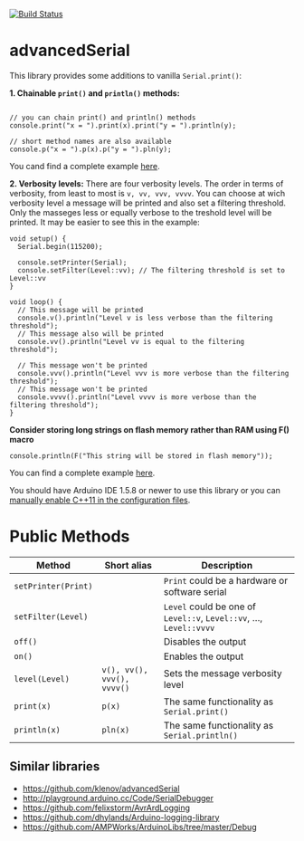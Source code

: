 
[![Build Status](https://travis-ci.org/klenov/advancedSerial.svg?branch=master)](https://travis-ci.org/klenov/advancedSerial)
# advancedSerial

This library provides some additions to vanilla `Serial.print()`:

**1. Chainable `print()` and `println()` methods:**

```Arduino

// you can chain print() and println() methods
console.print("x = ").print(x).print("y = ").println(y);

// short method names are also available
console.p("x = ").p(x).p("y = ").pln(y);
```
You cand find a complete example [here](https://github.com/klenov/advancedSerial/blob/master/examples/Basic/Basic.ino).

**2. Verbosity levels:**
There are four verbosity levels. The order in terms of verbosity, from least to most is `v, vv, vvv, vvvv`. You can choose at wich verbosity level a message will be printed and also set a filtering threshold. Only the masseges less or equally verbose to the treshold level will be printed. 
It may be easier to see this in the example:
```Arduino
void setup() {
  Serial.begin(115200);

  console.setPrinter(Serial);
  console.setFilter(Level::vv); // The filtering threshold is set to Level::vv
}

void loop() {
  // This message will be printed
  console.v().println("Level v is less verbose than the filtering threshold");
  // This message also will be printed
  console.vv().println("Level vv is equal to the filtering threshold"); 
  
  // This message won't be printed
  console.vvv().println("Level vvv is more verbose than the filtering threshold");
  // This message won't be printed
  console.vvvv().println("Level vvvv is more verbose than the filtering threshold");
}
```

**Consider storing long strings on flash memory rather than RAM using F() macro**
```Arduino
console.println(F("This string will be stored in flash memory"));

```

You can find a complete example [here](https://github.com/klenov/advancedSerial/blob/master/examples/Advanced/Advanced.ino).

You should have Arduino IDE 1.5.8 or newer to use this library or you can [manually enable C++11 in the configuration files](https://arduino.land/FAQ/content/2/49/en/can-c11-be-used-with-arduino.html).

# Public Methods
| Method               | Short alias | Description                                                   |
|----------------------|-------------|---------------------------------------------------------------|
| `setPrinter(Print)`  |             | `Print` could be a hardware or software serial                |
| `setFilter(Level)`   |             | `Level` could be one of `Level::v`, `Level::vv`, …, `Level::vvvv`|
| `off()`              |             | Disables the output                                           |
| `on()`               |             | Enables the output                                            |
| `level(Level)`       | `v(), vv(), vvv(), vvvv()`  | Sets the message verbosity level                              |
| `print(x)`            |    `p(x)`    | The same functionality as `Serial.print()`                    |
| `println(x)`          |    `pln(x)`  | The same functionality as `Serial.println()`                  |




## Similar libraries
* https://github.com/klenov/advancedSerial
* http://playground.arduino.cc/Code/SerialDebugger
* https://github.com/felixstorm/AvrArdLogging
* https://github.com/dhylands/Arduino-logging-library
* https://github.com/AMPWorks/ArduinoLibs/tree/master/Debug



